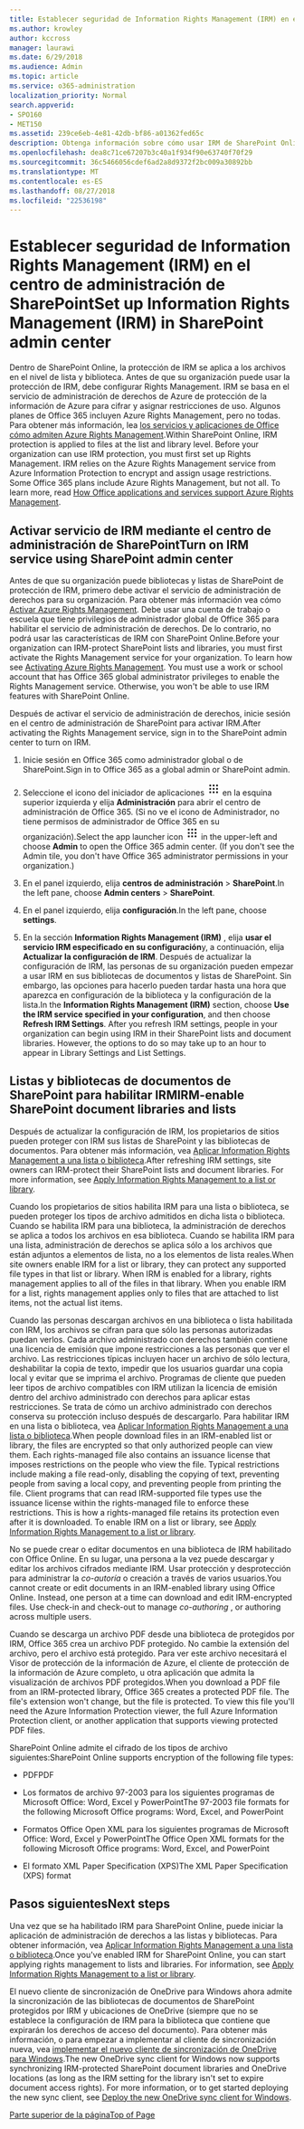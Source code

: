```yaml
---
title: Establecer seguridad de Information Rights Management (IRM) en el centro de administración de SharePoint
ms.author: krowley
author: kccross
manager: laurawi
ms.date: 6/29/2018
ms.audience: Admin
ms.topic: article
ms.service: o365-administration
localization_priority: Normal
search.appverid:
- SPO160
- MET150
ms.assetid: 239ce6eb-4e81-42db-bf86-a01362fed65c
description: Obtenga información sobre cómo usar IRM de SharePoint Online a través de Microsoft Azure Active Directory Rights Management Services (RMS) para proteger las bibliotecas de documentos y listas de SharePoint.
ms.openlocfilehash: dea8c71ce67207b3c40a1f934f90e63740f70f29
ms.sourcegitcommit: 36c5466056cdef6ad2a8d9372f2bc009a30892bb
ms.translationtype: MT
ms.contentlocale: es-ES
ms.lasthandoff: 08/27/2018
ms.locfileid: "22536198"
---
```

# <a name="set-up-information-rights-management-irm-in-sharepoint-admin-center"></a><span data-ttu-id="5ac75-103">Establecer seguridad de Information Rights Management (IRM) en el centro de administración de SharePoint</span><span class="sxs-lookup"><span data-stu-id="5ac75-103">Set up Information Rights Management (IRM) in SharePoint admin center</span></span>

<span data-ttu-id="5ac75-p101">Dentro de SharePoint Online, la protección de IRM se aplica a los archivos en el nivel de lista y biblioteca. Antes de que su organización puede usar la protección de IRM, debe configurar Rights Management. IRM se basa en el servicio de administración de derechos de Azure de protección de la información de Azure para cifrar y asignar restricciones de uso. Algunos planes de Office 365 incluyen Azure Rights Management, pero no todas. Para obtener más información, lea [los servicios y aplicaciones de Office cómo admiten Azure Rights Management](https://docs.microsoft.com/azure/information-protection/understand-explore/office-apps-services-support).</span><span class="sxs-lookup"><span data-stu-id="5ac75-p101">Within SharePoint Online, IRM protection is applied to files at the list and library level. Before your organization can use IRM protection, you must first set up Rights Management. IRM relies on the Azure Rights Management service from Azure Information Protection to encrypt and assign usage restrictions. Some Office 365 plans include Azure Rights Management, but not all. To learn more, read [How Office applications and services support Azure Rights Management](https://docs.microsoft.com/azure/information-protection/understand-explore/office-apps-services-support).</span></span>
  
## <a name="turn-on-irm-service-using-sharepoint-admin-center"></a><span data-ttu-id="5ac75-109">Activar servicio de IRM mediante el centro de administración de SharePoint</span><span class="sxs-lookup"><span data-stu-id="5ac75-109">Turn on IRM service using SharePoint admin center</span></span>

<span data-ttu-id="5ac75-p102">Antes de que su organización puede bibliotecas y listas de SharePoint de protección de IRM, primero debe activar el servicio de administración de derechos para su organización. Para obtener más información vea cómo [Activar Azure Rights Management](https://docs.microsoft.com/information-protection/deploy-use/activate-service). Debe usar una cuenta de trabajo o escuela que tiene privilegios de administrador global de Office 365 para habilitar el servicio de administración de derechos. De lo contrario, no podrá usar las características de IRM con SharePoint Online.</span><span class="sxs-lookup"><span data-stu-id="5ac75-p102">Before your organization can IRM-protect SharePoint lists and libraries, you must first activate the Rights Management service for your organization. To learn how see [Activating Azure Rights Management](https://docs.microsoft.com/information-protection/deploy-use/activate-service). You must use a work or school account that has Office 365 global administrator privileges to enable the Rights Management service. Otherwise, you won't be able to use IRM features with SharePoint Online.</span></span>
  
<span data-ttu-id="5ac75-114">Después de activar el servicio de administración de derechos, inicie sesión en el centro de administración de SharePoint para activar IRM.</span><span class="sxs-lookup"><span data-stu-id="5ac75-114">After activating the Rights Management service, sign in to the SharePoint admin center to turn on IRM.</span></span>
  
1. <span data-ttu-id="5ac75-115">Inicie sesión en Office 365 como administrador global o de SharePoint.</span><span class="sxs-lookup"><span data-stu-id="5ac75-115">Sign in to Office 365 as a global admin or SharePoint admin.</span></span>
    
2. <span data-ttu-id="5ac75-p103">Seleccione el icono del iniciador de aplicaciones ![El icono del iniciador de aplicaciones de Office 365](media/e5aee650-c566-4100-aaad-4cc2355d909f.png) en la esquina superior izquierda y elija **Administración** para abrir el centro de administración de Office 365. (Si no ve el icono de Administrador, no tiene permisos de administrador de Office 365 en su organización).</span><span class="sxs-lookup"><span data-stu-id="5ac75-p103">Select the app launcher icon ![The app launcher icon in Office 365](media/e5aee650-c566-4100-aaad-4cc2355d909f.png) in the upper-left and choose **Admin** to open the Office 365 admin center. (If you don't see the Admin tile, you don't have Office 365 administrator permissions in your organization.)</span></span> 
    
3. <span data-ttu-id="5ac75-118">En el panel izquierdo, elija **centros de administración** \> **SharePoint**.</span><span class="sxs-lookup"><span data-stu-id="5ac75-118">In the left pane, choose **Admin centers** \> **SharePoint**.</span></span>
    
4. <span data-ttu-id="5ac75-119">En el panel izquierdo, elija **configuración**.</span><span class="sxs-lookup"><span data-stu-id="5ac75-119">In the left pane, choose **settings**.</span></span>
    
5. <span data-ttu-id="5ac75-p104">En la sección **Information Rights Management (IRM)** , elija **usar el servicio IRM especificado en su configuración**y, a continuación, elija **Actualizar la configuración de IRM**. Después de actualizar la configuración de IRM, las personas de su organización pueden empezar a usar IRM en sus bibliotecas de documentos y listas de SharePoint. Sin embargo, las opciones para hacerlo pueden tardar hasta una hora que aparezca en configuración de la biblioteca y la configuración de la lista.</span><span class="sxs-lookup"><span data-stu-id="5ac75-p104">In the **Information Rights Management (IRM)** section, choose **Use the IRM service specified in your configuration**, and then choose **Refresh IRM Settings**. After you refresh IRM settings, people in your organization can begin using IRM in their SharePoint lists and document libraries. However, the options to do so may take up to an hour to appear in Library Settings and List Settings.</span></span>
    
## <a name="irm-enable-sharepoint-document-libraries-and-lists"></a><span data-ttu-id="5ac75-123">Listas y bibliotecas de documentos de SharePoint para habilitar IRM</span><span class="sxs-lookup"><span data-stu-id="5ac75-123">IRM-enable SharePoint document libraries and lists</span></span>
<span data-ttu-id="5ac75-124"><a name="__toc220831191"> </a></span><span class="sxs-lookup"><span data-stu-id="5ac75-124"></span></span>

<span data-ttu-id="5ac75-p105">Después de actualizar la configuración de IRM, los propietarios de sitios pueden proteger con IRM sus listas de SharePoint y las bibliotecas de documentos. Para obtener más información, vea [Aplicar Information Rights Management a una lista o biblioteca](apply-irm-to-a-list-or-library.md).</span><span class="sxs-lookup"><span data-stu-id="5ac75-p105">After refreshing IRM settings, site owners can IRM-protect their SharePoint lists and document libraries. For more information, see [Apply Information Rights Management to a list or library](apply-irm-to-a-list-or-library.md).</span></span>
  
<span data-ttu-id="5ac75-p106">Cuando los propietarios de sitios habilita IRM para una lista o biblioteca, se pueden proteger los tipos de archivo admitidos en dicha lista o biblioteca. Cuando se habilita IRM para una biblioteca, la administración de derechos se aplica a todos los archivos en esa biblioteca. Cuando se habilita IRM para una lista, administración de derechos se aplica sólo a los archivos que están adjuntos a elementos de lista, no a los elementos de lista reales.</span><span class="sxs-lookup"><span data-stu-id="5ac75-p106">When site owners enable IRM for a list or library, they can protect any supported file types in that list or library. When IRM is enabled for a library, rights management applies to all of the files in that library. When you enable IRM for a list, rights management applies only to files that are attached to list items, not the actual list items.</span></span>
  
<span data-ttu-id="5ac75-p107">Cuando las personas descargan archivos en una biblioteca o lista habilitada con IRM, los archivos se cifran para que sólo las personas autorizadas puedan verlos. Cada archivo administrado con derechos también contiene una licencia de emisión que impone restricciones a las personas que ver el archivo. Las restricciones típicas incluyen hacer un archivo de sólo lectura, deshabilitar la copia de texto, impedir que los usuarios guardar una copia local y evitar que se imprima el archivo. Programas de cliente que pueden leer tipos de archivo compatibles con IRM utilizan la licencia de emisión dentro del archivo administrado con derechos para aplicar estas restricciones. Se trata de cómo un archivo administrado con derechos conserva su protección incluso después de descargarlo. Para habilitar IRM en una lista o biblioteca, vea [Aplicar Information Rights Management a una lista o biblioteca](apply-irm-to-a-list-or-library.md).</span><span class="sxs-lookup"><span data-stu-id="5ac75-p107">When people download files in an IRM-enabled list or library, the files are encrypted so that only authorized people can view them. Each rights-managed file also contains an issuance license that imposes restrictions on the people who view the file. Typical restrictions include making a file read-only, disabling the copying of text, preventing people from saving a local copy, and preventing people from printing the file. Client programs that can read IRM-supported file types use the issuance license within the rights-managed file to enforce these restrictions. This is how a rights-managed file retains its protection even after it is downloaded. To enable IRM on a list or library, see [Apply Information Rights Management to a list or library](apply-irm-to-a-list-or-library.md).</span></span>
  
<span data-ttu-id="5ac75-p108">No se puede crear o editar documentos en una biblioteca de IRM habilitado con Office Online. En su lugar, una persona a la vez puede descargar y editar los archivos cifrados mediante IRM. Usar protección y desprotección para administrar la *co-autoría* o creación a través de varios usuarios.</span><span class="sxs-lookup"><span data-stu-id="5ac75-p108">You cannot create or edit documents in an IRM-enabled library using Office Online. Instead, one person at a time can download and edit IRM-encrypted files. Use check-in and check-out to manage  *co-authoring*  , or authoring across multiple users.</span></span> 
  
<span data-ttu-id="5ac75-p109">Cuando se descarga un archivo PDF desde una biblioteca de protegidos por IRM, Office 365 crea un archivo PDF protegido. No cambie la extensión del archivo, pero el archivo está protegido. Para ver este archivo necesitará el Visor de protección de la información de Azure, el cliente de protección de la información de Azure completo, u otra aplicación que admita la visualización de archivos PDF protegidos.</span><span class="sxs-lookup"><span data-stu-id="5ac75-p109">When you download a PDF file from an IRM-protected library, Office 365 creates a protected PDF file. The file's extension won't change, but the file is protected. To view this file you'll need the Azure Information Protection viewer, the full Azure Information Protection client, or another application that supports viewing protected PDF files.</span></span> 
  
<span data-ttu-id="5ac75-142">SharePoint Online admite el cifrado de los tipos de archivo siguientes:</span><span class="sxs-lookup"><span data-stu-id="5ac75-142">SharePoint Online supports encryption of the following file types:</span></span>
  
- <span data-ttu-id="5ac75-143">PDF</span><span class="sxs-lookup"><span data-stu-id="5ac75-143">PDF</span></span>
    
- <span data-ttu-id="5ac75-144">Los formatos de archivo 97-2003 para los siguientes programas de Microsoft Office: Word, Excel y PowerPoint</span><span class="sxs-lookup"><span data-stu-id="5ac75-144">The 97-2003 file formats for the following Microsoft Office programs: Word, Excel, and PowerPoint</span></span>
    
- <span data-ttu-id="5ac75-145">Formatos Office Open XML para los siguientes programas de Microsoft Office: Word, Excel y PowerPoint</span><span class="sxs-lookup"><span data-stu-id="5ac75-145">The Office Open XML formats for the following Microsoft Office programs: Word, Excel, and PowerPoint</span></span>
    
- <span data-ttu-id="5ac75-146">El formato XML Paper Specification (XPS)</span><span class="sxs-lookup"><span data-stu-id="5ac75-146">The XML Paper Specification (XPS) format</span></span>
    
## <a name="next-steps"></a><span data-ttu-id="5ac75-147">Pasos siguientes</span><span class="sxs-lookup"><span data-stu-id="5ac75-147">Next steps</span></span>
<span data-ttu-id="5ac75-148"><a name="__toc220831191"> </a></span><span class="sxs-lookup"><span data-stu-id="5ac75-148"></span></span>

<span data-ttu-id="5ac75-p110">Una vez que se ha habilitado IRM para SharePoint Online, puede iniciar la aplicación de administración de derechos a las listas y bibliotecas. Para obtener información, vea [Aplicar Information Rights Management a una lista o biblioteca](apply-irm-to-a-list-or-library.md).</span><span class="sxs-lookup"><span data-stu-id="5ac75-p110">Once you've enabled IRM for SharePoint Online, you can start applying rights management to lists and libraries. For information, see [Apply Information Rights Management to a list or library](apply-irm-to-a-list-or-library.md).</span></span>
  
<span data-ttu-id="5ac75-p111">El nuevo cliente de sincronización de OneDrive para Windows ahora admite la sincronización de las bibliotecas de documentos de SharePoint protegidos por IRM y ubicaciones de OneDrive (siempre que no se establece la configuración de IRM para la biblioteca que contiene que expirarán los derechos de acceso del documento). Para obtener más información, o para empezar a implementar al cliente de sincronización nueva, vea [implementar el nuevo cliente de sincronización de OneDrive para Windows](https://support.office.com/article/3f3a511c-30c6-404a-98bf-76f95c519668).</span><span class="sxs-lookup"><span data-stu-id="5ac75-p111">The new OneDrive sync client for Windows now supports synchronizing IRM-protected SharePoint document libraries and OneDrive locations (as long as the IRM setting for the library isn't set to expire document access rights). For more information, or to get started deploying the new sync client, see [Deploy the new OneDrive sync client for Windows](https://support.office.com/article/3f3a511c-30c6-404a-98bf-76f95c519668).</span></span>
  
[<span data-ttu-id="5ac75-153">Parte superior de la página</span><span class="sxs-lookup"><span data-stu-id="5ac75-153">Top of Page</span></span>](set-up-irm-in-sp-admin-center.md#__top)
  

